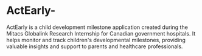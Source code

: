 # ActEarly-
ActEarly is a child development milestone application created during the Mitacs Globalink Research Internship for Canadian government hospitals. It helps monitor and track children's developmental milestones, providing valuable insights and support to parents and healthcare professionals.
